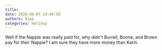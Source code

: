 ```yaml
---
title: 
date: 2020-08-07 13:49:58
authors: Ripp
categories: Holiday
---
```


 Well if the Nappie was really paid for, why didn't Burrell, Boone, and Brown pay for their Nappie?  I am sure they have more money than Karin.